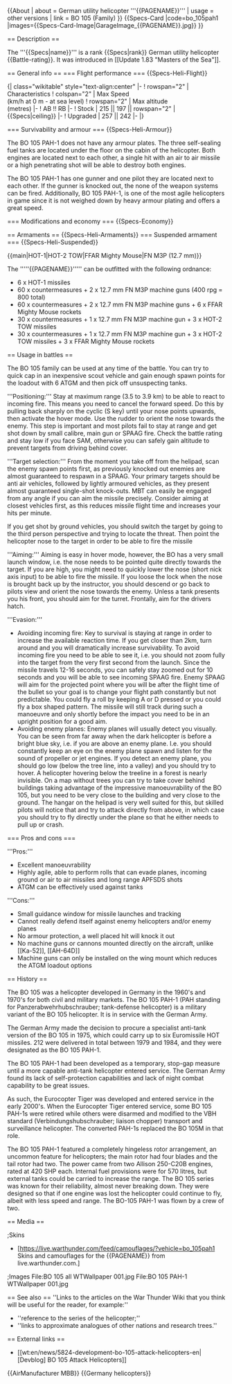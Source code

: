 {{About
| about = German utility helicopter '''{{PAGENAME}}'''
| usage = other versions
| link = BO 105 (Family)
}}
{{Specs-Card
|code=bo_105pah1
|images={{Specs-Card-Image|GarageImage_{{PAGENAME}}.jpg}}
}}

== Description ==
<!-- ''In the description, the first part should be about the history of and the creation and combat usage of the helicopter, as well as its key features. In the second part, tell the reader about the helicopter in the game. Insert a screenshot of the vehicle, so that if the novice player does not remember the vehicle by name, he will immediately understand what kind of vehicle the article is talking about.'' -->
The '''{{Specs|name}}''' is a rank {{Specs|rank}} German utility helicopter {{Battle-rating}}. It was introduced in [[Update 1.83 "Masters of the Sea"]].

== General info ==
=== Flight performance ===
{{Specs-Heli-Flight}}
<!-- ''Describe how the helicopter behaves in the air. Speed, manoeuvrability, acceleration and allowable loads - these are the most important characteristics of the vehicle.'' -->

{| class="wikitable" style="text-align:center"
|-
! rowspan="2" | Characteristics
! colspan="2" | Max Speed<br>(km/h at 0 m - at sea level)
! rowspan="2" | Max altitude<br>(metres)
|-
! AB !! RB
|-
! Stock
| 215 || 197 || rowspan="2" | {{Specs|ceiling}}
|-
! Upgraded
| 257 || 242
|-
|}

=== Survivability and armour ===
{{Specs-Heli-Armour}}
<!-- ''Examine the survivability of the helicopter. Note how vulnerable the structure is and how secure the pilot is, whether the fuel tanks are armoured, etc. Describe the armour, if there is any, and also mention the vulnerability of other critical systems.'' -->

The BO 105 PAH-1 does not have any armour plates. The three self-sealing fuel tanks are located under the floor on the cabin of the helicopter. Both engines are located next to each other, a single hit with an air to air missile or a high penetrating shot will be able to destroy both engines.

The BO 105 PAH-1 has one gunner and one pilot they are located next to each other. If the gunner is knocked out, the none of the weapon systems can be fired. Additionally, BO 105 PAH-1, is one of the most agile helicopters in game since it is not weighed down by heavy armour plating and offers a great speed.

=== Modifications and economy ===
{{Specs-Economy}}

== Armaments ==
{{Specs-Heli-Armaments}}
=== Suspended armament ===
{{Specs-Heli-Suspended}}
<!-- ''Describe the helicopter's suspended armament: additional cannons under the winglets, any bombs, and rockets. Since any helicopter is essentially only a platform for suspended weaponry, this section is significant and deserves your special attention. If there is no suspended weaponry remove this subsection.'' -->
{{main|HOT-1|HOT-2 TOW|FFAR Mighty Mouse|FN M3P (12.7 mm)}}

The '''''{{PAGENAME}}''''' can be outfitted with the following ordnance:

* 6 x HOT-1 missiles
* 60 x countermeasures + 2 x 12.7 mm FN M3P machine guns (400 rpg = 800 total)
* 60 x countermeasures + 2 x 12.7 mm FN M3P machine guns + 6 x FFAR Mighty Mouse rockets
* 30 x countermeasures + 1 x 12.7 mm FN M3P machine gun + 3 x HOT-2 TOW missiles
* 30 x countermeasures + 1 x 12.7 mm FN M3P machine gun + 3 x HOT-2 TOW missiles + 3 x FFAR Mighty Mouse rockets

== Usage in battles ==
<!-- ''Describe the tactics of playing in a helicopter, the features of using the helicopter in a team and advice on tactics. Refrain from creating a "guide" - do not impose a single point of view, but instead, give the reader food for thought. Examine the most dangerous enemies and give recommendations on fighting them. If necessary, note the specifics of the game in different modes (AB, RB, SB).'' -->
The BO 105 family can be used at any time of the battle. You can try to quick cap in an inexpensive scout vehicle and gain enough spawn points for the loadout with 6 ATGM and then pick off unsuspecting tanks.

'''Positioning:''' Stay at maximum range (3.5 to 3.9 km) to be able to react to incoming fire. This means you need to cancel the forward speed. Do this by pulling back sharply on the cyclic (S key) until your nose points upwards, then activate the hover mode. Use the rudder to orient the nose towards the enemy. This step is important and most pilots fail to stay at range and get shot down by small calibre, main gun or SPAAG fire. Check the battle rating and stay low if you face SAM, otherwise you can safely gain altitude to prevent targets from driving behind cover.

'''Target selection:''' From the moment you take off from the helipad, scan the enemy spawn points first, as previously knocked out enemies are almost guaranteed to respawn in a SPAAG. Your primary targets should be anti air vehicles, followed by lightly armoured vehicles, as they present almost guaranteed single-shot knock-outs. MBT can easily be engaged from any angle if you can aim the missile precisely. Consider aiming at closest vehicles first, as this reduces missile flight time and increases your hits per minute.

If you get shot by ground vehicles, you should switch the target by going to the third person perspective and trying to locate the threat. Then point the helicopter nose to the target in order to be able to fire the missile

'''Aiming:''' Aiming is easy in hover mode, however, the BO has a very small launch window, i.e. the nose needs to be pointed quite directly towards the target. If you are high, you might need to quickly lower the nose (short nick axis input) to be able to fire the missile. If you loose the lock when the nose is brought back up by the instructor, you should descend or go back to pilots view and orient the nose towards the enemy. Unless a tank presents you his front, you should aim for the turret. Frontally, aim for the drivers hatch.

'''Evasion:'''

* Avoiding incoming fire: Key to survival is staying at range in order to increase the available reaction time. If you get closer than 2km, turn around and you will dramatically increase survivability. To avoid incoming fire you need to be able to see it, i.e. you should not zoom fully into the target from the very first second from the launch. Since the missile travels 12-16 seconds, you can safely stay zoomed out for 10 seconds and you will be able to see incoming SPAAG fire. Enemy SPAAG will aim for the projected point where you will be after the flight time of the bullet so your goal is to change your flight path constantly but not predictable. You could fly a roll by keeping A or D pressed or you could fly a box shaped pattern. The missile will still track during such a manoeuvre and only shortly before the impact you need to be in an upright position for a good aim.
* Avoiding enemy planes: Enemy planes will usually detect you visually. You can be seen from far away when the dark helicopter is before a bright blue sky, i.e. if you are above an enemy plane. I.e. you should constantly keep an eye on the enemy plane spawn and listen for the sound of propeller or jet engines. If you detect an enemy plane, you should go low (below the tree line, into a valley) and you should try to hover. A helicopter hovering below the treeline in a forest is nearly invisible. On a map without trees you can try to take cover behind buildings taking advantage of the impressive manoeuvrability of the BO 105, but you need to be very close to the building and very close to the ground. The hangar on the helipad is very well suited for this, but skilled pilots will notice that and try to attack directly from above, in which case you should try to fly directly under the plane so that he either needs to pull up or crash.

=== Pros and cons ===
<!-- ''Summarise and briefly evaluate the vehicle in terms of its characteristics and combat effectiveness. Mark its pros and cons in the bulleted list. Try not to use more than 6 points for each of the characteristics. Avoid using categorical definitions such as "bad", "good" and the like - use substitutions with softer forms such as "inadequate" and "effective".'' -->

'''Pros:'''

* Excellent manoeuvrability
* Highly agile, able to perform rolls that can evade planes, incoming ground or air to air missiles and long range APFSDS shots
* ATGM can be effectively used against tanks

'''Cons:'''

* Small guidance window for missile launches and tracking
* Cannot really defend itself against enemy helicopters and/or enemy planes
* No armour protection, a well placed hit will knock it out
* No machine guns or cannons mounted directly on the aircraft, unlike [[Ka-52]], [[AH-64D]]
* Machine guns can only be installed on the wing mount which reduces the ATGM loadout options

== History ==
<!-- ''Describe the history of the creation and combat usage of the helicopter in more detail than in the introduction. If the historical reference turns out to be too long, take it to a separate article, taking a link to the article about the vehicle and adding a block "/History" (example: <nowiki>https://wiki.warthunder.com/(Vehicle-name)/History</nowiki>) and add a link to it here using the <code>main</code> template. Be sure to reference text and sources by using <code><nowiki><ref></ref></nowiki></code>, as well as adding them at the end of the article with <code><nowiki><references /></nowiki></code>. This section may also include the vehicle's dev blog entry (if applicable) and the in-game encyclopedia description (under <code><nowiki>=== In-game description ===</nowiki></code>, also if applicable).'' -->

The BO 105 was a helicopter developed in Germany in the 1960's and 1970's for both civil and military markets. The BO 105 PAH-1 (PAH standing for Panzerabwehrhubschrauber; tank-defense helicopter) is a military variant of the BO 105 helicopter. It is in service with the German Army.

The German Army made the decision to procure a specialist anti-tank version of the BO 105 in 1975, which could carry up to six Euromissile HOT missiles. 212 were delivered in total between 1979 and 1984, and they were designated as the BO 105 PAH-1.

The BO 105 PAH-1 had been developed as a temporary, stop-gap measure until a more capable anti-tank helicopter entered service. The German Army found its lack of self-protection capabilities and lack of night combat capability to be great issues.

As such, the Eurocopter Tiger was developed and entered service in the early 2000's. When the Eurocopter Tiger entered service, some BO 105 PAH-1s were retired while others were disarmed and modified to the VBH standard (Verbindungshubschrauber; liaison chopper) transport and surveillance helicopter. The converted PAH-1s replaced the BO 105M in that role.

The BO 105 PAH-1 featured a completely hingeless rotor arrangement, an uncommon feature for helicopters; the main rotor had four blades and the tail rotor had two. The power came from two Allison 250-C20B engines, rated at 420 SHP each. Internal fuel provisions were for 570 litres, but external tanks could be carried to increase the range. The BO 105 series was known for their reliability, almost never breaking down. They were designed so that if one engine was lost the helicopter could continue to fly, albeit with less speed and range. The BO-105 PAH-1 was flown by a crew of two.

== Media ==
<!-- ''Excellent additions to the article would be video guides, screenshots from the game, and photos.'' -->

;Skins
* [https://live.warthunder.com/feed/camouflages/?vehicle=bo_105pah1 Skins and camouflages for the {{PAGENAME}} from live.warthunder.com.]

;Images
<gallery mode="packed" heights=200>
File:BO 105 all WTWallpaper 001.jpg
File:BO 105 PAH-1 WTWallpaper 001.jpg
</gallery>

== See also ==
''Links to the articles on the War Thunder Wiki that you think will be useful for the reader, for example:''
* ''reference to the series of the helicopter;''
* ''links to approximate analogues of other nations and research trees.''

== External links ==
<!-- ''Paste links to sources and external resources, such as:''
* ''topic on the official game forum;''
* ''other literature.'' -->

* [[wt:en/news/5824-development-bo-105-attack-helicopters-en|[Devblog] BO 105 Attack Helicopters]]

{{AirManufacturer MBB}}
{{Germany helicopters}}